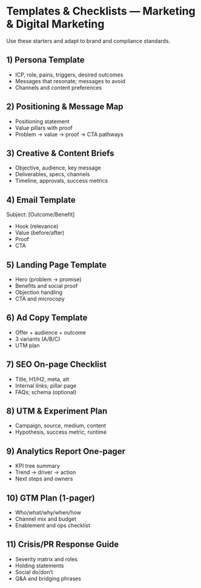 # Templates & Checklists — Marketing & Digital Marketing

Use these starters and adapt to brand and compliance standards.

## 1) Persona Template
- ICP, role, pains, triggers, desired outcomes
- Messages that resonate; messages to avoid
- Channels and content preferences

## 2) Positioning & Message Map
- Positioning statement
- Value pillars with proof
- Problem → value → proof → CTA pathways

## 3) Creative & Content Briefs
- Objective, audience, key message
- Deliverables, specs, channels
- Timeline, approvals, success metrics

## 4) Email Template
Subject: [Outcome/Benefit]
- Hook (relevance)
- Value (before/after)
- Proof
- CTA

## 5) Landing Page Template
- Hero (problem → promise)
- Benefits and social proof
- Objection handling
- CTA and microcopy

## 6) Ad Copy Template
- Offer + audience + outcome
- 3 variants (A/B/C)
- UTM plan

## 7) SEO On-page Checklist
- Title, H1/H2, meta, alt
- Internal links; pillar page
- FAQs; schema (optional)

## 8) UTM & Experiment Plan
- Campaign, source, medium, content
- Hypothesis, success metric, runtime

## 9) Analytics Report One-pager
- KPI tree summary
- Trend → driver → action
- Next steps and owners

## 10) GTM Plan (1-pager)
- Who/what/why/when/how
- Channel mix and budget
- Enablement and ops checklist

## 11) Crisis/PR Response Guide
- Severity matrix and roles
- Holding statements
- Social do/don’t
- Q&A and bridging phrases
